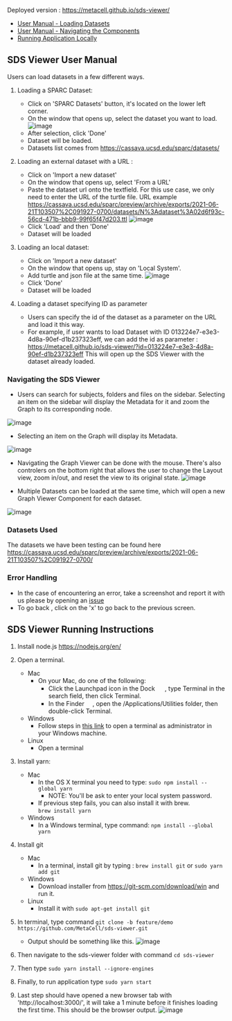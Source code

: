 Deployed version : https://metacell.github.io/sds-viewer/
- [User Manual - Loading Datasets](https://github.com/MetaCell/sds-viewer/tree/development#sds-viewer-user-manual)
- [User Manual - Navigating the Components](https://github.com/MetaCell/sds-viewer/tree/development#navigating-the-sds-viewer)
- [Running Application Locally](https://github.com/MetaCell/sds-viewer/tree/development#sds-viewer-running-instructions)

## SDS Viewer User Manual 

Users can load datasets in a few different ways. 

1) Loading a SPARC Dataset:
   - Click on 'SPARC Datasets' button, it's located on the lower left corner.
   - On the window that opens up, select the dataset you want to load. 
   ![image](https://user-images.githubusercontent.com/4562825/166984322-83b4a8c2-aa29-4e6d-96e9-bcf4d125a3a9.png)
   - After selection, click 'Done'
   - Dataset will be loaded.
   - Datasets list comes from https://cassava.ucsd.edu/sparc/datasets/

2) Loading an external dataset with a URL :
   - Click on 'Import a new dataset'
   - On the window that opens up, select 'From a URL'
   - Paste the dataset url onto the textfield. For this use case, we only need to enter the URL of the turtle file.
     URL example https://cassava.ucsd.edu/sparc/preview/archive/exports/2021-06-21T103507%2C091927-0700/datasets/N%3Adataset%3A02d6f93c-56cd-471b-bbb9-99f65f47d203.ttl
     ![image](https://user-images.githubusercontent.com/4562825/136597116-4098f4eb-34ce-4abd-92fa-c6fbf6f2c92e.png)
   - Click 'Load' and then 'Done'
   - Dataset will be loaded

3) Loading an local dataset:
   - Click on 'Import a new dataset'
   - On the window that opens up, stay on 'Local System'.
   - Add turtle and json file at the same time. 
     ![image](https://user-images.githubusercontent.com/4562825/136603905-83145d22-0bff-47b2-ae09-7117acc4c246.png)
   - Click 'Done'
   - Dataset will be loaded

4) Loading a dataset specifying ID as parameter
   - Users can specify the id of the dataset as a parameter on the URL and load it this way.
   - For example, if user wants to load Dataset with ID 013224e7-e3e3-4d8a-90ef-d1b237323eff, we can add the id as parameter : 
     https://metacell.github.io/sds-viewer/?id=013224e7-e3e3-4d8a-90ef-d1b237323eff
     This will open up the SDS Viewer with the dataset already loaded.

### Navigating the SDS Viewer
   - Users can search for subjects, folders and files on the sidebar. Selecting an item on the sidebar will display the Metadata for it and zoom the Graph to its corresponding node. 

![image](https://user-images.githubusercontent.com/4562825/186722724-45df437a-4105-468a-8df9-e63f4d979163.png)

   - Selecting an item on the Graph will display its Metadata. 

![image](https://user-images.githubusercontent.com/4562825/186723085-c6573146-82dc-4fb7-ae95-588f7b1e4842.png)

   - Navigating the Graph Viewer can be done with the mouse. There's also controlers on the bottom right that allows the user to change the Layout view, zoom in/out, and reset the view to its original state.
![image](https://user-images.githubusercontent.com/4562825/186723372-2529d10e-e257-4834-b19e-7ec47ec306e5.png)

   - Multiple Datasets can be loaded at the same time, which will open a new Graph Viewer Component for each dataset.

![image](https://user-images.githubusercontent.com/4562825/186723829-201ebc46-6bf2-4b7a-9d03-bf97fe0a37c5.png)


### Datasets Used
The datasets we have been testing can be found here https://cassava.ucsd.edu/sparc/preview/archive/exports/2021-06-21T103507%2C091927-0700/

### Error Handling
- In the case of encountering an error, take a screenshot and report it with us please by opening an [issue](https://github.com/MetaCell/sds-viewer/issues/new)
- To go back , click on the 'x' to go back to the previous screen.


## SDS Viewer Running Instructions

1. Install node.js https://nodejs.org/en/
2. Open a terminal.
   - Mac
      - On your Mac, do one of the following:
         - Click the Launchpad icon  in the Dock <img src="https://help.apple.com/assets/5FDD15EE12A93C067904695E/5FDD15F412A93C0679046966/en_US/a1f94c9ca0de21571b88a8bf9aef36b8.png" alt="" height="15" width="15" originalimagename="SharedGlobalArt/AppIconTopic_Launchpad.png"> , type Terminal in the search field, then click Terminal.
         - In the Finder <img src="https://help.apple.com/assets/5FDD15EE12A93C067904695E/5FDD15F412A93C0679046966/en_US/058e4af8e726290f491044219d2eee73.png" alt="" height="15" width="15" originalimagename="SharedGlobalArt/AppIconTopic_Finder.png">, open the /Applications/Utilities folder, then double-click Terminal.
   -  Windows
      - Follow steps in [this link](https://www.howtogeek.com/194041/how-to-open-the-command-prompt-as-administrator-in-windows-8.1/) to open a terminal as administrator in your Windows machine. 
   - Linux
      -  Open a terminal
3. Install yarn:
   - Mac 
      - In the OS X terminal you need to type:
         `sudo npm install --global yarn`
          - NOTE: You'll be ask to enter your local system password.
      - If previous step fails, you can also install it with brew.  
         `brew install yarn`
   - Windows
      - In a Windows terminal, type command:
         `npm install --global yarn`
   
4. Install git
   - Mac
      - In a terminal, install git by typing : 
         `brew install git`  or `sudo yarn add git` 
   - Windows
      - Download installer from https://git-scm.com/download/win and run it.
   - Linux
      - Install it with 
         `sudo apt-get install git`
5. In terminal, type command `git clone -b feature/demo https://github.com/MetaCell/sds-viewer.git`
   - Output should be something like this.
   ![image](https://user-images.githubusercontent.com/4562825/136595047-0255afff-3b52-4cbe-9e2b-575ec4e46a66.png)

6. Then navigate to the sds-viewer folder with command `cd sds-viewer`
7. Then type `sudo yarn install --ignore-engines`
8. Finally, to run application type `sudo yarn start`
9. Last step should have opened a new browser tab with 'http://localhost:3000/', it will take a 1 minute before it finishes loading the first time.
   This should be the browser output.
   ![image](https://user-images.githubusercontent.com/4562825/166983757-c4ea69ba-5d9a-4792-881a-89113cb5b1b6.png)
